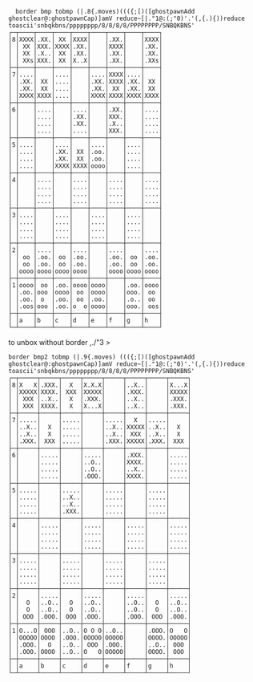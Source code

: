       border bmp tobmp (|.8{.moves)((({;[)([ghostpawnAdd ghostclear@:ghostpawnCap)]amV reduce~[|."1@:(;"0)'.'(,{.){))reduce toascii'snbqkbns/pppppppp/8/8/8/8/PPPPPPPP/SNBQKBNS'
    ┌─┬────┬────┬────┬────┬────┬────┬────┬────┐
    │8│XXXX│.XX.│ XX │XXXX│    │.XX.│    │XXXX│
    │ │ XX │XXX.│XXXX│.XX.│    │XXXX│    │.XX.│
    │ │ XX │.X..│ XX │.XX.│    │.XX.│    │.XX.│
    │ │ XXs│XXX.│ XX │X..X│    │.XX.│    │.XXs│
    ├─┼────┼────┼────┼────┼────┼────┼────┼────┤
    │7│....│    │....│    │....│XXXX│....│    │
    │ │.XX.│ XX │....│    │.XX.│XXXX│.XX.│ XX │
    │ │.XX.│ XX │....│    │.XX.│ XX │.XX.│ XX │
    │ │XXXX│XXXX│....│    │XXXX│XXXX│XXXX│XXXX│
    ├─┼────┼────┼────┼────┼────┼────┼────┼────┤
    │6│    │....│    │....│    │.XX.│    │....│
    │ │    │....│    │.XX.│    │XXX.│    │....│
    │ │    │....│    │.XX.│    │.X..│    │....│
    │ │    │....│    │....│    │XXX.│    │....│
    ├─┼────┼────┼────┼────┼────┼────┼────┼────┤
    │5│....│    │....│    │....│    │....│    │
    │ │....│    │.XX.│ XX │.oo.│    │....│    │
    │ │....│    │.XX.│ XX │.oo.│    │....│    │
    │ │....│    │XXXX│XXXX│oooo│    │....│    │
    ├─┼────┼────┼────┼────┼────┼────┼────┼────┤
    │4│    │....│    │....│    │....│    │....│
    │ │    │....│    │....│    │....│    │....│
    │ │    │....│    │....│    │....│    │....│
    │ │    │....│    │....│    │....│    │....│
    ├─┼────┼────┼────┼────┼────┼────┼────┼────┤
    │3│....│    │....│    │....│    │....│    │
    │ │....│    │....│    │....│    │....│    │
    │ │....│    │....│    │....│    │....│    │
    │ │....│    │....│    │....│    │....│    │
    ├─┼────┼────┼────┼────┼────┼────┼────┼────┤
    │2│    │....│    │....│    │....│    │....│
    │ │ oo │.oo.│ oo │.oo.│    │.oo.│ oo │.oo.│
    │ │ oo │.oo.│ oo │.oo.│    │.oo.│ oo │.oo.│
    │ │oooo│oooo│oooo│oooo│    │oooo│oooo│oooo│
    ├─┼────┼────┼────┼────┼────┼────┼────┼────┤
    │1│oooo│ oo │.oo.│oooo│oooo│    │.oo.│oooo│
    │ │.oo.│ooo │oooo│ oo │oooo│    │ooo.│ oo │
    │ │.oo.│ o  │.oo.│ oo │.oo.│    │.o..│ oo │
    │ │.oos│ooo │.oo.│o  o│oooo│    │ooo.│ oos│
    ├─┼────┼────┼────┼────┼────┼────┼────┼────┤
    │ │a   │b   │c   │d   │e   │f   │g   │h   │
    └─┴────┴────┴────┴────┴────┴────┴────┴────┘

to unbox without border ,./"3 >

    border bmp2 tobmp (|.9{.moves) ((({;[)([ghostpawnAdd ghostclear@:ghostpawnCap)]amV reduce~[|."1@:(;"0)'.'(,{.){))reduce toascii'snbqkbns/pppppppp/8/8/8/8/PPPPPPPP/SNBQKBNS'
    ┌─┬─────┬─────┬─────┬─────┬─────┬─────┬─────┬─────┐
    │8│X   X│.XXX.│  X  │X.X.X│     │..X..│     │X...X│
    │ │XXXXX│XXXX.│ XXX │XXXXX│     │.XXX.│     │XXXXX│
    │ │ XXX │..X..│  X  │.XXX.│     │..X..│     │.XXX.│
    │ │ XXX │XXXX.│  X  │X...X│     │..X..│     │.XXX.│
    ├─┼─────┼─────┼─────┼─────┼─────┼─────┼─────┼─────┤
    │7│.....│     │.....│     │.....│  X  │.....│     │
    │ │..X..│  X  │.....│     │..X..│XXXXX│..X..│  X  │
    │ │..X..│  X  │.....│     │..X..│ XXX │..X..│  X  │
    │ │.XXX.│ XXX │.....│     │.XXX.│XXXXX│.XXX.│ XXX │
    ├─┼─────┼─────┼─────┼─────┼─────┼─────┼─────┼─────┤
    │6│     │.....│     │.....│     │.XXX.│     │.....│
    │ │     │.....│     │..O..│     │XXXX.│     │.....│
    │ │     │.....│     │..O..│     │..X..│     │.....│
    │ │     │.....│     │.OOO.│     │XXXX.│     │.....│
    ├─┼─────┼─────┼─────┼─────┼─────┼─────┼─────┼─────┤
    │5│.....│     │.....│     │.....│     │.....│     │
    │ │.....│     │..X..│     │.....│     │.....│     │
    │ │.....│     │..X..│     │.....│     │.....│     │
    │ │.....│     │.XXX.│     │.....│     │.....│     │
    ├─┼─────┼─────┼─────┼─────┼─────┼─────┼─────┼─────┤
    │4│     │.....│     │.....│     │.....│     │.....│
    │ │     │.....│     │.....│     │.....│     │.....│
    │ │     │.....│     │.....│     │.....│     │.....│
    │ │     │.....│     │.....│     │.....│     │.....│
    ├─┼─────┼─────┼─────┼─────┼─────┼─────┼─────┼─────┤
    │3│.....│     │.....│     │.....│     │.....│     │
    │ │.....│     │.....│     │.....│     │.....│     │
    │ │.....│     │.....│     │.....│     │.....│     │
    │ │.....│     │.....│     │.....│     │.....│     │
    ├─┼─────┼─────┼─────┼─────┼─────┼─────┼─────┼─────┤
    │2│     │.....│     │.....│     │.....│     │.....│
    │ │  O  │..O..│  O  │..O..│     │..O..│  O  │..O..│
    │ │  O  │..O..│  O  │..O..│     │..O..│  O  │..O..│
    │ │ OOO │.OOO.│ OOO │.OOO.│     │.OOO.│ OOO │.OOO.│
    ├─┼─────┼─────┼─────┼─────┼─────┼─────┼─────┼─────┤
    │1│O...O│ OOO │..O..│O O O│..O..│     │.OOO.│O   O│
    │ │OOOOO│OOOO │.OOO.│OOOOO│OOOOO│     │OOOO.│OOOOO│
    │ │.OOO.│  O  │..O..│ OOO │.OOO.│     │..O..│ OOO │
    │ │.OOO.│OOOO │..O..│O   O│OOOOO│     │OOOO.│ OOO │
    ├─┼─────┼─────┼─────┼─────┼─────┼─────┼─────┼─────┤
    │ │a    │b    │c    │d    │e    │f    │g    │h    │
    └─┴─────┴─────┴─────┴─────┴─────┴─────┴─────┴─────┘

